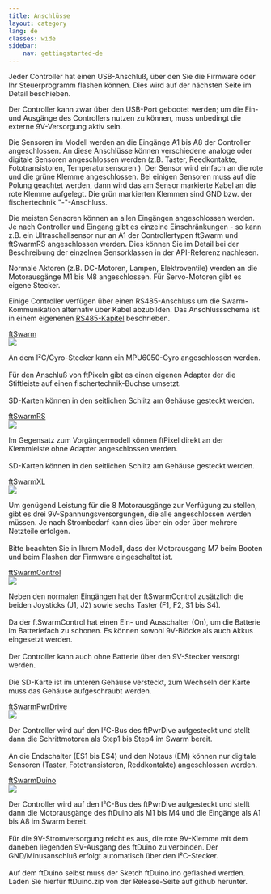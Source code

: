 ```yaml
---
title: Anschlüsse
layout: category
lang: de
classes: wide
sidebar:
    nav: gettingstarted-de
---
```

Jeder Controller hat einen USB-Anschluß, über den Sie die Firmware oder Ihr Steuerprogramm flashen können. Dies wird auf der nächsten Seite im Detail beschieben.

Der Controller kann zwar über den USB-Port gebootet werden; um die Ein- und Ausgänge des Controllers nutzen zu können, muss unbedingt die externe 9V-Versorgung aktiv sein. 

Die Sensoren im Modell werden an die Eingänge A1 bis A8 der Controller angeschlossen. An diese Anschlüsse können verschiedene analoge oder digitale Sensoren angeschlossen werden (z.B. Taster, Reedkontakte, Fototransistoren, Temperatursensoren ). Der Sensor wird einfach an die <span class="plus">rote</span> und die <span class="minus">grüne</span> Klemme angeschlossen. Bei einigen Sensoren muss auf die Polung geachtet werden, dann wird das am Sensor markierte Kabel an die <span class="plus">rote</span> Klemme aufgelegt. Die <span class="minus">grün</span> markierten Klemmen sind GND bzw. der fischertechnik "-"-Anschluss.

Die meisten Sensoren können an allen Eingängen angeschlossen werden. Je nach Controller und Eingang gibt es einzelne Einschränkungen - so kann z.B. ein Ultraschallsensor nur an A1 der Controllertypen ftSwarm und ftSwarmRS angeschlossen werden. Dies können Sie im Detail bei der Beschreibung der einzelnen Sensorklassen in der API-Referenz nachlesen.

Normale Aktoren (z.B. DC-Motoren, Lampen, Elektroventile) werden an die Motorausgänge M1 bis M8 angeschlossen. Für Servo-Motoren gibt es eigene Stecker.

Einige Controller verfügen über einen RS485-Anschluss um die Swarm-Kommunikation alternativ über Kabel abzubilden. Das Anschlussschema ist in einem eigenenen [RS485-Kapitel](../rs485) beschrieben.

<div class="flex-container">
  <div>
    <div><a href="../../products/ftSwarm">ftSwarm</a></div>
    <div><img class="zoom" src="/assets/img/ftSwarmJSTPinout.png"></div>
    <div>
      <p class="pdetail">
        An dem I²C/Gyro-Stecker kann ein MPU6050-Gyro angeschlossen werden.<br><br>Für den Anschluß von ftPixeln gibt es einen eigenen Adapter der die Stiftleiste auf einen fischertechnik-Buchse umsetzt.<br><br>
        SD-Karten können in den seitlichen Schlitz am Gehäuse gesteckt werden.
      </p>
    </div>
  </div>
  <div>
    <div><a href="../../products/ftSwarmRS">ftSwarmRS</a></div>
    <div><img class="zoom" src="/assets/img/ftSwarmRSPinout.png"></div>
    <div>
      <p class="pdetail">
        Im Gegensatz zum Vorgängermodell können ftPixel direkt an der Klemmleiste ohne Adapter angeschlossen werden.<br><br>
        SD-Karten können in den seitlichen Schlitz am Gehäuse gesteckt werden.</p></div>
  </div>
  <div>
    <div><a href="../../products/ftSwarmXL">ftSwarmXL</a></div>
    <div><img class="zoom" src="/assets/img/ftSwarmXLPinout.png"></div>
    <div>
      <p class="pdetail">
        Um genügend Leistung für die 8 Motorausgänge zur Verfügung zu stellen, gibt es drei 9V-Spannungsversorgungen, die alle angeschlossen werden müssen. Je nach Strombedarf kann dies über ein oder über mehrere Netzteile erfolgen.<br><br>
        Bitte beachten Sie in Ihrem Modell, dass der Motorausgang M7 beim Booten und beim Flashen der Firmware eingeschaltet ist.
      </p>
    </div>
  </div>
  <div>
    <div><a href="../../products/ftSwarmControl">ftSwarmControl</a></div>
    <div><img class="zoom" src="/assets/img/ftSwarmControlPinout.png"></div>
    <div>
      <p class="pdetail">
        Neben den normalen Eingängen hat der ftSwarmControl zusätzlich die beiden Joysticks (J1, J2) sowie sechs Taster (F1, F2, S1 bis S4).<br><br>
        Da der ftSwarmControl hat einen Ein- und Ausschalter (On), um die Batterie im Batteriefach zu schonen. Es können sowohl 9V-Blöcke als auch Akkus eingesetzt werden.<br><br>
        Der Controller kann auch ohne Batterie über den 9V-Stecker versorgt werden.<br><br>
        Die SD-Karte ist im unteren Gehäuse versteckt, zum Wechseln der Karte muss das Gehäuse aufgeschraubt werden.
      </p>
    </div>
  </div>
  <div>
    <div><a href="../../products/ftSwarmPwrDrive">ftSwarmPwrDrive</a></div>
    <div><img class="zoom" src="/assets/img/ftSwarmPwrDrivePinout.png"></div>
    <div><p class="pdetail">Der Controller wird auf den I²C-Bus des ftPwrDive aufgesteckt und stellt dann die Schrittmotoren als Step1 bis Step4 im Swarm bereit.<br><br>An die Endschalter (ES1 bis ES4) und den Notaus (EM) können nur digitale Sensoren (Taster, Fototransistoren, Reddkontakte) angeschlossen werden.</p></div>
  </div>
  <div>
    <div><a href="../../products/ftSwarmDuino">ftSwarmDuino</a></div>
    <div><img class="zoom" src="/assets/img/ftSwarmDuinoPinout.png"></div>
    <div><p class="pdetail">Der Controller wird auf den I²C-Bus des ftPwrDive aufgesteckt und stellt dann die Motorausgänge des ftDuino als M1 bis M4 und die Eingänge als A1 bis A8 im Swarm bereit.<br><br>
    Für die 9V-Stromversorgung reicht es aus, die <span class="plus">rote 9V-Klemme</span> mit dem daneben liegenden 9V-Ausgang des ftDuino zu verbinden. Der GND/Minusanschluß erfolgt automatisch über den I²C-Stecker.<br><br>
    Auf dem ftDuino selbst muss der Sketch ftDuino.ino geflashed werden. Laden Sie hierfür ftDuino.zip von der Release-Seite auf github herunter.
    </p></div>
  </div>
</div>
